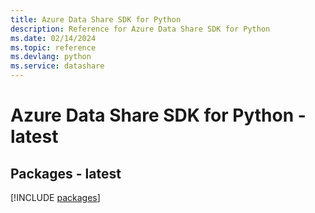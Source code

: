```yaml
---
title: Azure Data Share SDK for Python
description: Reference for Azure Data Share SDK for Python
ms.date: 02/14/2024
ms.topic: reference
ms.devlang: python
ms.service: datashare
---
```

# Azure Data Share SDK for Python - latest
## Packages - latest
[!INCLUDE [packages](data-share-index.md)]